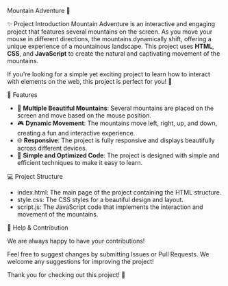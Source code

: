 Mountain Adventure 🌄

 ✨ Project Introduction
Mountain Adventure is an interactive and engaging project that features several mountains on the screen. As you move your mouse in different directions, the mountains dynamically shift, offering a unique experience of a mountainous landscape. This project uses **HTML**, **CSS**, and **JavaScript** to create the natural and captivating movement of the mountains.

If you're looking for a simple yet exciting project to learn how to interact with elements on the web, this project is perfect for you! 🌟


 🚀 Features

- 🌄 **Multiple Beautiful Mountains**: Several mountains are placed on the screen and move based on the mouse position.
- 🎮 **Dynamic Movement**: The mountains move left, right, up, and down, creating a fun and interactive experience.
- 🌐 **Responsive**: The project is fully responsive and displays beautifully across different devices.
- 🌟 **Simple and Optimized Code**: The project is designed with simple and efficient techniques to make it easy to learn.



💻 Project Structure

- index.html: The main page of the project containing the HTML structure.
- style.css: The CSS styles for a beautiful design and layout.
- script.js: The JavaScript code that implements the interaction and movement of the mountains.



🤝 Help & Contribution

We are always happy to have your contributions! 

Feel free to suggest changes by submitting Issues or Pull Requests.
We welcome any suggestions for improving the project!


Thank you for checking out this project! 🚀
